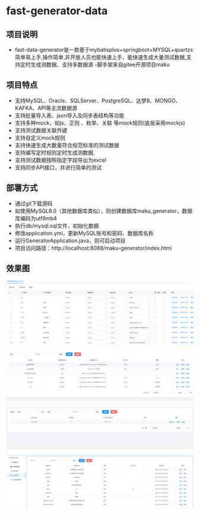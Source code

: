 # fast-generator-data

## 项目说明
- fast-data-generator是一款基于mybatisplus+springboot+MYSQL+quartzs简单易上手,操作简单,非开放人员也能快速上手，能快速生成大量测试数据,支持定时生成测数据、支持多数据源
  -脚手架来自gitee开源项目maku

## 项目特点
- 支持MySQL、Oracle、SQLServer、PostgreSQL、达梦8、MONGO、KAFKA、API等主流数据源
- 支持批量导入表、json导入及同步表结构等功能
- 支持多种mock，如js、正则 、枚举、关联 等mock规则(底层采用mockjs)
- 支持测试数据关联外键
- 支持自定义mock规则
- 支持快速生成大数量符合规范标准的测试数据
- 支持编写定时规则定时生成测数据,
- 支持测试数据按照指定字段导出为excel
- 支持同步API接口，并进行简单的测试

## 部署方式
- 通过git下载源码
- 如使用MySQL8.0（其他数据库类似），则创建数据库maku_generator，数据库编码为utf8mb4
- 执行db/mysql.sql文件，初始化数据
- 修改application.yml，更新MySQL账号和密码、数据库名称
- 运行GeneratorApplication.java，则可启动项目
- 项目访问路径：http://localhost:8088/maku-generator/index.html

## 效果图

![输入图片说明](images/1.png)

![输入图片说明](images/2.png)

![输入图片说明](images/3.png)

![输入图片说明](images/4.png)